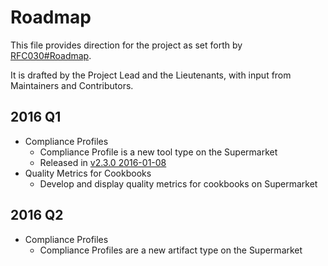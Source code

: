 # Roadmap

This file provides direction for the project as set forth by [RFC030#Roadmap](https://github.com/chef/chef-rfc/blob/master/rfc030-maintenance-policy.md#roadmap).

It is drafted by the Project Lead and the Lieutenants, with input from Maintainers and Contributors.

## 2016 Q1

* Compliance Profiles
  - Compliance Profile is a new tool type on the Supermarket
  - Released in [v2.3.0 2016-01-08](https://github.com/chef/supermarket/blob/master/CHANGELOG.md#230-2016-01-08)
* Quality Metrics for Cookbooks
  - Develop and display quality metrics for cookbooks on Supermarket

## 2016 Q2

* Compliance Profiles
  - Compliance Profiles are a new artifact type on the Supermarket
